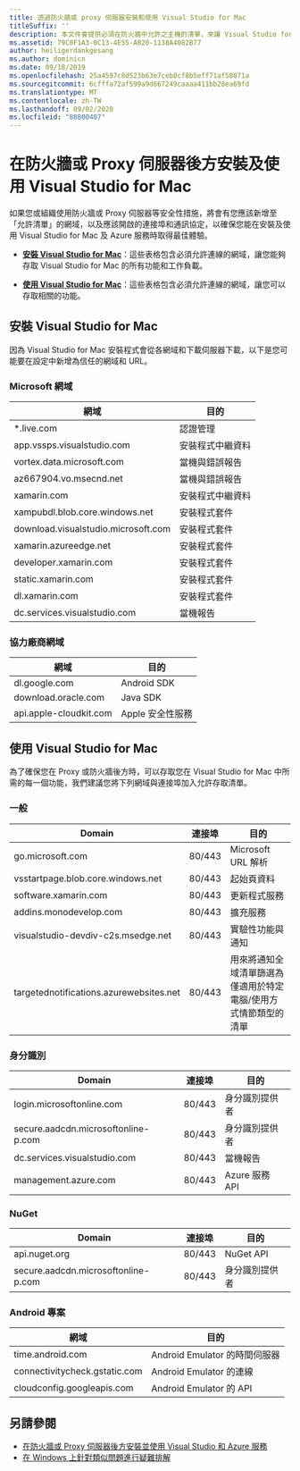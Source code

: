 ```yaml
---
title: 透過防火牆或 proxy 伺服器安裝和使用 Visual Studio for Mac
titleSuffix: ''
description: 本文件會提供必須在防火牆中允許之主機的清單，來讓 Visual Studio for Mac (及其工作負載，包括 Xamarin) 能在公司環境中運作。
ms.assetid: 79C0F1A3-0C13-4E55-A820-1138A4082B77
author: heiligerdankgesang
ms.author: dominicn
ms.date: 09/18/2019
ms.openlocfilehash: 25a4597c8d523b63e7ceb0cf8b5eff71af58071a
ms.sourcegitcommit: 6cfffa72af599a9d667249caaaa411bb28ea69fd
ms.translationtype: MT
ms.contentlocale: zh-TW
ms.lasthandoff: 09/02/2020
ms.locfileid: "88800407"
---
```

# <a name="install-and-use-visual-studio-for-mac-behind-a-firewall-or-proxy-server"></a>在防火牆或 Proxy 伺服器後方安裝及使用 Visual Studio for Mac

如果您或組織使用防火牆或 Proxy 伺服器等安全性措施，將會有您應該新增至「允許清單」的網域，以及應該開啟的連接埠和通訊協定，以確保您能在安裝及使用 Visual Studio for Mac 及 Azure 服務時取得最佳體驗。

- [**安裝 Visual Studio for Mac**](#install-visual-studio-for-mac)：這些表格包含必須允許連線的網域，讓您能夠存取 Visual Studio for Mac 的所有功能和工作負載。

- [**使用 Visual Studio for Mac**](#use-visual-studio-for-mac)：這些表格包含必須允許連線的網域，讓您可以存取相關的功能。

## <a name="install-visual-studio-for-mac"></a>安裝 Visual Studio for Mac

因為 Visual Studio for Mac 安裝程式會從各網域和下載伺服器下載，以下是您可能要在設定中新增為信任的網域和 URL。

### <a name="microsoft-domains"></a>Microsoft 網域

| 網域| 目的 |
| ----------------------------------- |---------------------------|
| *.live.com| 認證管理 |
| app.vssps.visualstudio.com| 安裝程式中繼資料|
| vortex.data.microsoft.com | 當機與錯誤報告 |
| az667904.vo.msecnd.net| 當機與錯誤報告 |
| xamarin.com | 安裝程式中繼資料|
| xampubdl.blob.core.windows.net| 安裝程式套件|
| download.visualstudio.microsoft.com | 安裝程式套件|
| xamarin.azureedge.net | 安裝程式套件|
| developer.xamarin.com | 安裝程式套件|
| static.xamarin.com | 安裝程式套件|
| dl.xamarin.com | 安裝程式套件|
| dc.services.visualstudio.com| 當機報告 |

### <a name="third-party-domains"></a>協力廠商網域

| 網域| 目的 |
| --------------------------|-------------------------|
| dl.google.com | Android SDK |
| download.oracle.com | Java SDK|
| api.apple-cloudkit.com| Apple 安全性服務 |

## <a name="use-visual-studio-for-mac"></a>使用 Visual Studio for Mac

為了確保您在 Proxy 或防火牆後方時，可以存取您在 Visual Studio for Mac 中所需的每一個功能，我們建議您將下列網域與連接埠加入允許存取清單。

### <a name="general"></a>一般

| Domain | 連接埠|目的|
| ----------------------|------------------|------------------|
| go.microsoft.com | 80/443|Microsoft URL 解析 |
| vsstartpage.blob.core.windows.net| 80/443| 起始頁資料|
| software.xamarin.com |  80/443|更新程式服務|
| addins.monodevelop.com | 80/443| 擴充服務 |
| visualstudio-devdiv-c2s.msedge.net | 80/443| 實驗性功能與通知 |
| targetednotifications.azurewebsites.net|  80/443| 用來將通知全域清單篩選為僅適用於特定電腦/使用方式情節類型的清單|

### <a name="identity"></a>身分識別

| Domain | 連接埠|目的|
| ----------------------|------------------|------------------|
| login.microsoftonline.com | 80/443| 身分識別提供者|
| secure.aadcdn.microsoftonline-p.com | 80/443|身分識別提供者|
| dc.services.visualstudio.com| 80/443|當機報告|
| management.azure.com|80/443| Azure 服務 API |

### <a name="nuget"></a>NuGet

| Domain | 連接埠|目的|
| ----------------------|------------------|------------------|
| api.nuget.org | 80/443|NuGet API|
| secure.aadcdn.microsoftonline-p.com |80/443| 身分識別提供者|

### <a name="android-projects"></a>Android 專案

| 網域| 目的|
| ------------------------------------|------------------------------------|
| time.android.com| Android Emulator 的時間伺服器 |
| connectivitycheck.gstatic.com | Android Emulator 的連線|
| cloudconfig.googleapis.com| Android Emulator 的 API|

## <a name="see-also"></a>另請參閱

- [在防火牆或 Proxy 伺服器後方安裝並使用 Visual Studio 和 Azure 服務](/visualstudio/install/install-and-use-visual-studio-behind-a-firewall-or-proxy-server)
- [在 Windows 上針對類似問題進行疑難排解](/visualstudio/install/troubleshooting-network-related-errors-in-visual-studio)
